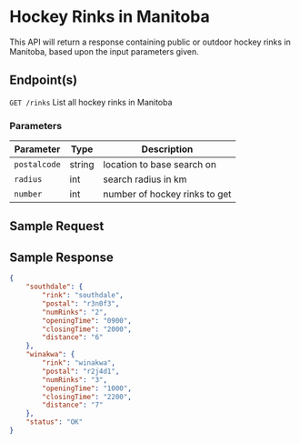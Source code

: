 # Hockey Rinks in Manitoba

This API will return a response containing public or outdoor hockey rinks in Manitoba, based upon the input parameters given.

## Endpoint(s)

`GET /rinks` List all hockey rinks in Manitoba

### Parameters

| Parameter   |  Type  |          Description          |
|-------------|--------|------------------------------|
| `postalcode`| string | location to base search on    |
| `radius`    |   int  | search radius in km           |
| `number`    |   int  | number of hockey rinks to get |

## Sample Request


## Sample Response

``` json
{
    "southdale": {
        "rink": "southdale",
        "postal": "r3n0f3",
        "numRinks": "2",
        "openingTime": "0900",
        "closingTime": "2000",
        "distance": "6"
    },
    "winakwa": {
        "rink": "winakwa",
        "postal": "r2j4d1",
        "numRinks": "3",
        "openingTime": "1000",
        "closingTime": "2200",
        "distance": "7"
    },
    "status": "OK"
}
```
